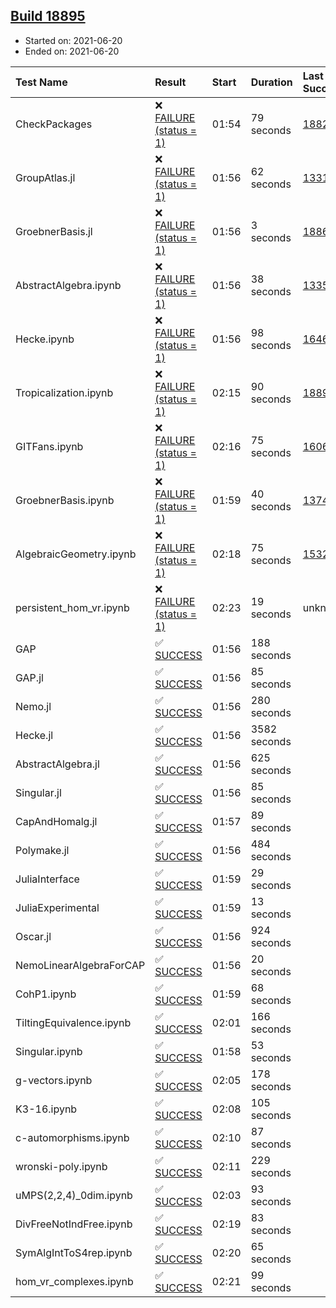 ## [Build 18895](https://oscarci.mathematik.uni-kl.de/job/oscar/18895/)

* Started on: 2021-06-20
* Ended on: 2021-06-20

| Test Name    | Result | Start | Duration | Last Success | First Failure |
|:-------------|:-------|:------|:---------|:-------------|:--------------|
| CheckPackages | ❌ [FAILURE (status = 1)](https://oscarci.mathematik.uni-kl.de/job/oscar/18895/artifact/logs/build-18895/CheckPackages.log) | 01:54 | 79 seconds | [18822](https://oscarci.mathematik.uni-kl.de/job/oscar/18822/) | [18823](https://oscarci.mathematik.uni-kl.de/job/oscar/18823/) |
| GroupAtlas.jl | ❌ [FAILURE (status = 1)](https://oscarci.mathematik.uni-kl.de/job/oscar/18895/artifact/logs/build-18895/GroupAtlas.jl.log) | 01:56 | 62 seconds | [13311](https://oscarci.mathematik.uni-kl.de/job/oscar/13311/) | [13312](https://oscarci.mathematik.uni-kl.de/job/oscar/13312/) |
| GroebnerBasis.jl | ❌ [FAILURE (status = 1)](https://oscarci.mathematik.uni-kl.de/job/oscar/18895/artifact/logs/build-18895/GroebnerBasis.jl.log) | 01:56 | 3 seconds | [18864](https://oscarci.mathematik.uni-kl.de/job/oscar/18864/) | [18865](https://oscarci.mathematik.uni-kl.de/job/oscar/18865/) |
| AbstractAlgebra.ipynb | ❌ [FAILURE (status = 1)](https://oscarci.mathematik.uni-kl.de/job/oscar/18895/artifact/logs/build-18895/AbstractAlgebra.ipynb.log) | 01:56 | 38 seconds | [13355](https://oscarci.mathematik.uni-kl.de/job/oscar/13355/) | [13356](https://oscarci.mathematik.uni-kl.de/job/oscar/13356/) |
| Hecke.ipynb | ❌ [FAILURE (status = 1)](https://oscarci.mathematik.uni-kl.de/job/oscar/18895/artifact/logs/build-18895/Hecke.ipynb.log) | 01:56 | 98 seconds | [16463](https://oscarci.mathematik.uni-kl.de/job/oscar/16463/) | [16464](https://oscarci.mathematik.uni-kl.de/job/oscar/16464/) |
| Tropicalization.ipynb | ❌ [FAILURE (status = 1)](https://oscarci.mathematik.uni-kl.de/job/oscar/18895/artifact/logs/build-18895/Tropicalization.ipynb.log) | 02:15 | 90 seconds | [18893](https://oscarci.mathematik.uni-kl.de/job/oscar/18893/) | [18894](https://oscarci.mathematik.uni-kl.de/job/oscar/18894/) |
| GITFans.ipynb | ❌ [FAILURE (status = 1)](https://oscarci.mathematik.uni-kl.de/job/oscar/18895/artifact/logs/build-18895/GITFans.ipynb.log) | 02:16 | 75 seconds | [16068](https://oscarci.mathematik.uni-kl.de/job/oscar/16068/) | [16069](https://oscarci.mathematik.uni-kl.de/job/oscar/16069/) |
| GroebnerBasis.ipynb | ❌ [FAILURE (status = 1)](https://oscarci.mathematik.uni-kl.de/job/oscar/18895/artifact/logs/build-18895/GroebnerBasis.ipynb.log) | 01:59 | 40 seconds | [13748](https://oscarci.mathematik.uni-kl.de/job/oscar/13748/) | [13749](https://oscarci.mathematik.uni-kl.de/job/oscar/13749/) |
| AlgebraicGeometry.ipynb | ❌ [FAILURE (status = 1)](https://oscarci.mathematik.uni-kl.de/job/oscar/18895/artifact/logs/build-18895/AlgebraicGeometry.ipynb.log) | 02:18 | 75 seconds | [15322](https://oscarci.mathematik.uni-kl.de/job/oscar/15322/) | [15323](https://oscarci.mathematik.uni-kl.de/job/oscar/15323/) |
| persistent_hom_vr.ipynb | ❌ [FAILURE (status = 1)](https://oscarci.mathematik.uni-kl.de/job/oscar/18895/artifact/logs/build-18895/persistent_hom_vr.ipynb.log) | 02:23 | 19 seconds | unknown | unknown |
| GAP | ✅ [SUCCESS](https://oscarci.mathematik.uni-kl.de/job/oscar/18895/artifact/logs/build-18895/GAP.log) | 01:56 | 188 seconds |  |  |
| GAP.jl | ✅ [SUCCESS](https://oscarci.mathematik.uni-kl.de/job/oscar/18895/artifact/logs/build-18895/GAP.jl.log) | 01:56 | 85 seconds |  |  |
| Nemo.jl | ✅ [SUCCESS](https://oscarci.mathematik.uni-kl.de/job/oscar/18895/artifact/logs/build-18895/Nemo.jl.log) | 01:56 | 280 seconds |  |  |
| Hecke.jl | ✅ [SUCCESS](https://oscarci.mathematik.uni-kl.de/job/oscar/18895/artifact/logs/build-18895/Hecke.jl.log) | 01:56 | 3582 seconds |  |  |
| AbstractAlgebra.jl | ✅ [SUCCESS](https://oscarci.mathematik.uni-kl.de/job/oscar/18895/artifact/logs/build-18895/AbstractAlgebra.jl.log) | 01:56 | 625 seconds |  |  |
| Singular.jl | ✅ [SUCCESS](https://oscarci.mathematik.uni-kl.de/job/oscar/18895/artifact/logs/build-18895/Singular.jl.log) | 01:56 | 85 seconds |  |  |
| CapAndHomalg.jl | ✅ [SUCCESS](https://oscarci.mathematik.uni-kl.de/job/oscar/18895/artifact/logs/build-18895/CapAndHomalg.jl.log) | 01:57 | 89 seconds |  |  |
| Polymake.jl | ✅ [SUCCESS](https://oscarci.mathematik.uni-kl.de/job/oscar/18895/artifact/logs/build-18895/Polymake.jl.log) | 01:56 | 484 seconds |  |  |
| JuliaInterface | ✅ [SUCCESS](https://oscarci.mathematik.uni-kl.de/job/oscar/18895/artifact/logs/build-18895/JuliaInterface.log) | 01:59 | 29 seconds |  |  |
| JuliaExperimental | ✅ [SUCCESS](https://oscarci.mathematik.uni-kl.de/job/oscar/18895/artifact/logs/build-18895/JuliaExperimental.log) | 01:59 | 13 seconds |  |  |
| Oscar.jl | ✅ [SUCCESS](https://oscarci.mathematik.uni-kl.de/job/oscar/18895/artifact/logs/build-18895/Oscar.jl.log) | 01:56 | 924 seconds |  |  |
| NemoLinearAlgebraForCAP | ✅ [SUCCESS](https://oscarci.mathematik.uni-kl.de/job/oscar/18895/artifact/logs/build-18895/NemoLinearAlgebraForCAP.log) | 01:56 | 20 seconds |  |  |
| CohP1.ipynb | ✅ [SUCCESS](https://oscarci.mathematik.uni-kl.de/job/oscar/18895/artifact/logs/build-18895/CohP1.ipynb.log) | 01:59 | 68 seconds |  |  |
| TiltingEquivalence.ipynb | ✅ [SUCCESS](https://oscarci.mathematik.uni-kl.de/job/oscar/18895/artifact/logs/build-18895/TiltingEquivalence.ipynb.log) | 02:01 | 166 seconds |  |  |
| Singular.ipynb | ✅ [SUCCESS](https://oscarci.mathematik.uni-kl.de/job/oscar/18895/artifact/logs/build-18895/Singular.ipynb.log) | 01:58 | 53 seconds |  |  |
| g-vectors.ipynb | ✅ [SUCCESS](https://oscarci.mathematik.uni-kl.de/job/oscar/18895/artifact/logs/build-18895/g-vectors.ipynb.log) | 02:05 | 178 seconds |  |  |
| K3-16.ipynb | ✅ [SUCCESS](https://oscarci.mathematik.uni-kl.de/job/oscar/18895/artifact/logs/build-18895/K3-16.ipynb.log) | 02:08 | 105 seconds |  |  |
| c-automorphisms.ipynb | ✅ [SUCCESS](https://oscarci.mathematik.uni-kl.de/job/oscar/18895/artifact/logs/build-18895/c-automorphisms.ipynb.log) | 02:10 | 87 seconds |  |  |
| wronski-poly.ipynb | ✅ [SUCCESS](https://oscarci.mathematik.uni-kl.de/job/oscar/18895/artifact/logs/build-18895/wronski-poly.ipynb.log) | 02:11 | 229 seconds |  |  |
| uMPS(2,2,4)_0dim.ipynb | ✅ [SUCCESS](https://oscarci.mathematik.uni-kl.de/job/oscar/18895/artifact/logs/build-18895/uMPS-2-2-4-_0dim.ipynb.log) | 02:03 | 93 seconds |  |  |
| DivFreeNotIndFree.ipynb | ✅ [SUCCESS](https://oscarci.mathematik.uni-kl.de/job/oscar/18895/artifact/logs/build-18895/DivFreeNotIndFree.ipynb.log) | 02:19 | 83 seconds |  |  |
| SymAlgIntToS4rep.ipynb | ✅ [SUCCESS](https://oscarci.mathematik.uni-kl.de/job/oscar/18895/artifact/logs/build-18895/SymAlgIntToS4rep.ipynb.log) | 02:20 | 65 seconds |  |  |
| hom_vr_complexes.ipynb | ✅ [SUCCESS](https://oscarci.mathematik.uni-kl.de/job/oscar/18895/artifact/logs/build-18895/hom_vr_complexes.ipynb.log) | 02:21 | 99 seconds |  |  |

